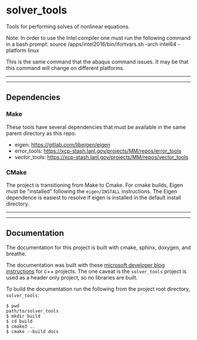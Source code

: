 # solver\_tools

Tools for performing solves of nonlinear equations. 

Note: In order to use the Intel compiler one must run the following command 
in a bash prompt:
source /apps/intel2016/bin/ifortvars.sh -arch intel64 -platform linux

This is the same command that the abaqus command issues. It may be that 
this command will change on different platforms.

---

---

## Dependencies

### Make

These tools have several dependencies that must be available in the same parent
directory as this repo. 

* eigen: https://gitlab.com/libeigen/eigen
* error\_tools: https://xcp-stash.lanl.gov/projects/MM/repos/error_tools
* vector\_tools: https://xcp-stash.lanl.gov/projects/MM/repos/vector_tools

### CMake

The project is transitioning from Make to Cmake. For cmake builds, Eigen must be
"installed" following the ``eigen/INSTALL`` instructions. The Eigen dependence
is easiest to resolve if eigen is installed in the default install directory.

---

---

## Documentation

The documentation for this project is built with cmake, sphinx, doxygen, and
breathe.

The documentation was built with these [microsoft developer blog
instructions](https://devblogs.microsoft.com/cppblog/clear-functional-c-documentation-with-sphinx-breathe-doxygen-cmake/)
for c++ projects. The one caveat is the ``solver_tools`` project is used as a
header only project, so no libraries are built.

To build the documentation run the following from the project root directory,
``solver_tools``:

```
$ pwd
path/to/solver_tools
$ mkdir build
$ cd build
$ cmake3 ..
$ cmake --build docs
```
